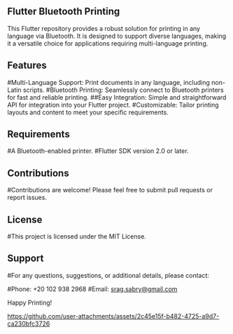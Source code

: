 ## Flutter Bluetooth Printing
This Flutter repository provides a robust solution for printing in any language via Bluetooth. It is designed to support diverse languages, making it a versatile choice for applications requiring multi-language printing.

## Features
 #Multi-Language Support: Print documents in any language, including non-Latin scripts.
#Bluetooth Printing: Seamlessly connect to Bluetooth printers for fast and reliable printing.
##Easy Integration: Simple and straightforward API for integration into your Flutter project.
#Customizable: Tailor printing layouts and content to meet your specific requirements.
## Requirements
#A Bluetooth-enabled printer.
#Flutter SDK version 2.0 or later.
## Contributions
#Contributions are welcome! Please feel free to submit pull requests or report issues.

## License
#This project is licensed under the MIT License.

## Support
#For any questions, suggestions, or additional details, please contact:

#Phone: +20 102 938 2968
#Email: srag.sabry@gmail.com



Happy Printing!



https://github.com/user-attachments/assets/2c45e15f-b482-4725-a9d7-ca230bfc3726

